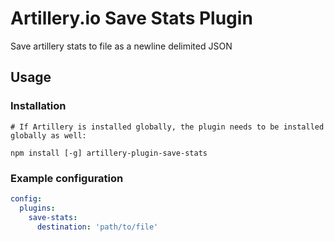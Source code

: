 # Artillery.io Save Stats Plugin

Save artillery stats to file as a newline delimited JSON

## Usage

### Installation

```
# If Artillery is installed globally, the plugin needs to be installed globally as well:

npm install [-g] artillery-plugin-save-stats
```

### Example configuration

```yaml
config:
  plugins:
    save-stats:
      destination: 'path/to/file'
```
